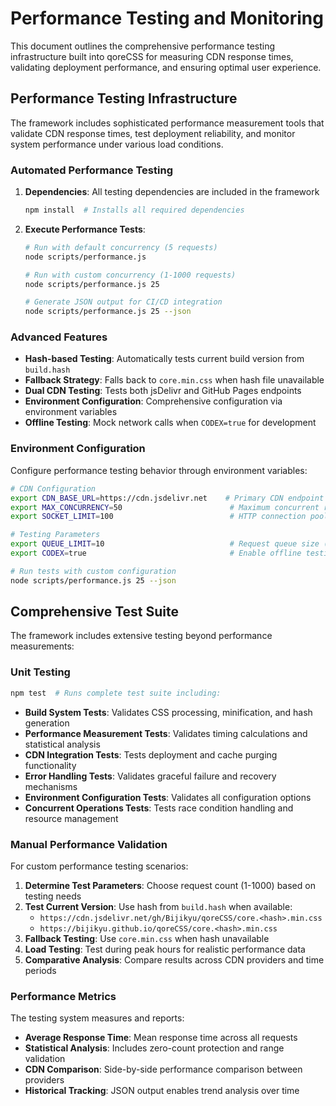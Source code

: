 # Performance Testing and Monitoring

This document outlines the comprehensive performance testing infrastructure built into qoreCSS for measuring CDN response times, validating deployment performance, and ensuring optimal user experience.

## Performance Testing Infrastructure

The framework includes sophisticated performance measurement tools that validate CDN response times, test deployment reliability, and monitor system performance under various load conditions.

### Automated Performance Testing

1. **Dependencies**: All testing dependencies are included in the framework
   ```bash
   npm install  # Installs all required dependencies
   ```

2. **Execute Performance Tests**: 
   ```bash
   # Run with default concurrency (5 requests)
   node scripts/performance.js
   
   # Run with custom concurrency (1-1000 requests)
   node scripts/performance.js 25
   
   # Generate JSON output for CI/CD integration
   node scripts/performance.js 25 --json
   ```

### Advanced Features

- **Hash-based Testing**: Automatically tests current build version from `build.hash`
- **Fallback Strategy**: Falls back to `core.min.css` when hash file unavailable
- **Dual CDN Testing**: Tests both jsDelivr and GitHub Pages endpoints
- **Environment Configuration**: Comprehensive configuration via environment variables
- **Offline Testing**: Mock network calls when `CODEX=true` for development

### Environment Configuration

Configure performance testing behavior through environment variables:

```bash
# CDN Configuration
export CDN_BASE_URL=https://cdn.jsdelivr.net    # Primary CDN endpoint (trailing slash removed automatically; defaults to jsDelivr when empty)
export MAX_CONCURRENCY=50                        # Maximum concurrent requests (1-1000)  
export SOCKET_LIMIT=100                          # HTTP connection pool size (1-1000)

# Testing Parameters
export QUEUE_LIMIT=10                            # Request queue size (1-100)
export CODEX=true                                # Enable offline testing mode

# Run tests with custom configuration
node scripts/performance.js 25 --json
```

## Comprehensive Test Suite

The framework includes extensive testing beyond performance measurements:

### Unit Testing
```bash
npm test  # Runs complete test suite including:
```

- **Build System Tests**: Validates CSS processing, minification, and hash generation
- **Performance Measurement Tests**: Validates timing calculations and statistical analysis
- **CDN Integration Tests**: Tests deployment and cache purging functionality
- **Error Handling Tests**: Validates graceful failure and recovery mechanisms
- **Environment Configuration Tests**: Validates all configuration options
- **Concurrent Operations Tests**: Tests race condition handling and resource management

### Manual Performance Validation

For custom performance testing scenarios:

1. **Determine Test Parameters**: Choose request count (1-1000) based on testing needs
2. **Test Current Version**: Use hash from `build.hash` when available:
   - `https://cdn.jsdelivr.net/gh/Bijikyu/qoreCSS/core.<hash>.min.css`
   - `https://bijikyu.github.io/qoreCSS/core.<hash>.min.css`
3. **Fallback Testing**: Use `core.min.css` when hash unavailable
4. **Load Testing**: Test during peak hours for realistic performance data
5. **Comparative Analysis**: Compare results across CDN providers and time periods

### Performance Metrics

The testing system measures and reports:
- **Average Response Time**: Mean response time across all requests
- **Statistical Analysis**: Includes zero-count protection and range validation
- **CDN Comparison**: Side-by-side performance comparison between providers
- **Historical Tracking**: JSON output enables trend analysis over time
